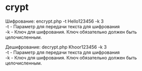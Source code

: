 # crypt

Шифрование: encrypt.php -t Hello123456 -k 3<br>
-t - Параметр для передачи текста для шифрования<br/>
-k - Ключ для шифрования. Ключ обязательно должен быть целочисленным.<br/>

Дешифрование: decrypt.php Khoor123456 -k 3<br/>
-t - Параметр для передачи текста для шифрования<br/>
-k - Ключ для шифрования. Ключ обязательно должен быть целочисленным.<br/>
